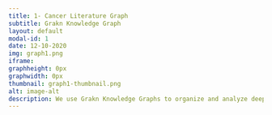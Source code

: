 ```yaml
---
title: 1- Cancer Literature Graph
subtitle: Grakn Knowledge Graph
layout: default
modal-id: 1
date: 12-10-2020
img: graph1.png
iframe:
graphheight: 0px
graphwidth: 0px
thumbnail: graph1-thumbnail.png
alt: image-alt
description: We use Grakn Knowledge Graphs to organize and analyze deep tech data streams. One such stream is cancer data publications. There are thousands of publications on every type of cancer making the body of literature hard to understand. In this graph we organized papers about chemotherapy side effects in pancreatic cancer and found a prominent group of papers that mentioned one chemotherapy agent Gemcitabine that can cause severe side effects and a closely related molecule Deoxycytidine that can interfere with its activity.
---
```

